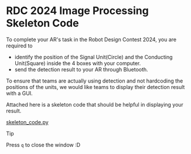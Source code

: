 # RDC 2024 Image Processing Skeleton Code

To complete your AR's task in the Robot Design Contest 2024, you are required to

- identify the position of the Signal Unit(Circle) and the Conducting Unit(Square) inside the 4 boxes with your computer.
- send the detection result to your AR through Bluetooth.

To ensure that teams are actually using detection and not hardcoding the positions of the units, we would like teams to display their detection result with a GUI.

Attached here is a skeleton code that should be helpful in displaying your result.

[skeleton_code.py](./skeleton_code.py)

> [!TIP]
> Press `q` to close the window :D
